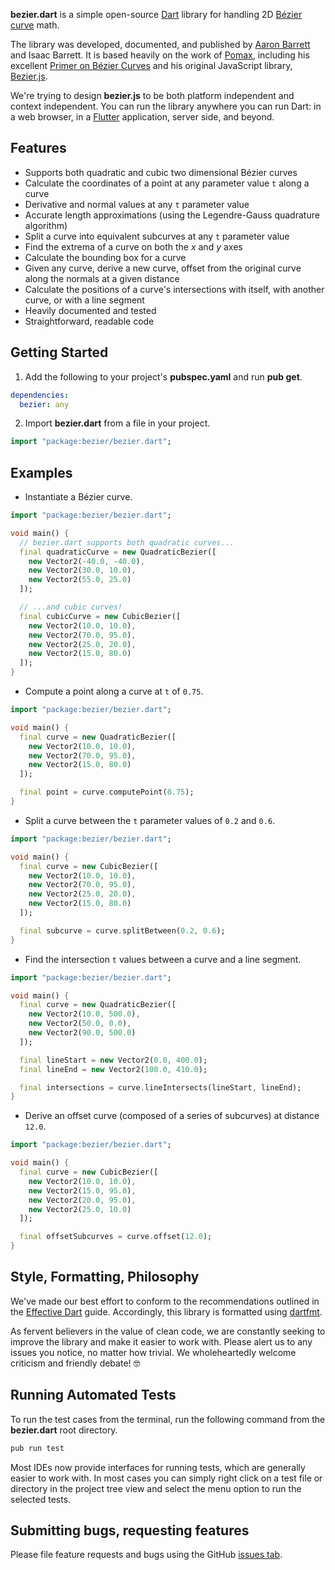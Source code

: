 **bezier.dart** is a simple open-source [Dart](https://www.dartlang.org/) library for handling 2D [Bézier curve](https://en.wikipedia.org/wiki/B%C3%A9zier_curve) math.

The library was developed, documented, and published by [Aaron Barrett](http://www.aaronbarrett.com) and Isaac Barrett.  It is based heavily on the work of [Pomax](https://pomax.github.io/), including his excellent [Primer on Bézier Curves](https://pomax.github.io/bezierinfo/) and his original JavaScript library, [Bezier.js](https://pomax.github.io/bezierjs/).

We're trying to design **bezier.js** to be both platform independent and context independent.  You can run the library anywhere you can run Dart: in a web browser, in a [Flutter](https://flutter.io/) application, server side, and beyond.

## Features

- Supports both quadratic and cubic two dimensional Bézier curves
- Calculate the coordinates of a point at any parameter value `t` along a curve
- Derivative and normal values at any `t` parameter value
- Accurate length approximations (using the Legendre-Gauss quadrature algorithm)
- Split a curve into equivalent subcurves at any `t` parameter value
- Find the extrema of a curve on both the *x* and *y* axes
- Calculate the bounding box for a curve
- Given any curve, derive a new curve, offset from the original curve along the normals at a given distance
- Calculate the positions of a curve's intersections with itself, with another curve, or with a line segment
- Heavily documented and tested
- Straightforward, readable code

## Getting Started

1. Add the following to your project's **pubspec.yaml** and run **pub get**.

```yaml
dependencies:
  bezier: any
```

2. Import **bezier.dart** from a file in your project.

```dart
import "package:bezier/bezier.dart";
```

## Examples

* Instantiate a Bézier curve.

```dart
import "package:bezier/bezier.dart";

void main() {
  // bezier.dart supports both quadratic curves...
  final quadraticCurve = new QuadraticBezier([
    new Vector2(-40.0, -40.0),
    new Vector2(30.0, 10.0),
    new Vector2(55.0, 25.0)
  ]);

  // ...and cubic curves!
  final cubicCurve = new CubicBezier([
    new Vector2(10.0, 10.0),
    new Vector2(70.0, 95.0),
    new Vector2(25.0, 20.0),
    new Vector2(15.0, 80.0)
  ]);
}
```

* Compute a point along a curve at `t` of `0.75`.

```dart
import "package:bezier/bezier.dart";

void main() {
  final curve = new QuadraticBezier([
    new Vector2(10.0, 10.0),
    new Vector2(70.0, 95.0),
    new Vector2(15.0, 80.0)
  ]);

  final point = curve.computePoint(0.75);
}
```

* Split a curve between the `t` parameter values of `0.2` and `0.6`.

```dart
import "package:bezier/bezier.dart";

void main() {
  final curve = new CubicBezier([
    new Vector2(10.0, 10.0),
    new Vector2(70.0, 95.0),
    new Vector2(25.0, 20.0),
    new Vector2(15.0, 80.0)
  ]);

  final subcurve = curve.splitBetween(0.2, 0.6);
}
```

* Find the intersection `t` values between a curve and a line segment.

```dart
import "package:bezier/bezier.dart";

void main() {
  final curve = new QuadraticBezier([
    new Vector2(10.0, 500.0),
    new Vector2(50.0, 0.0),
    new Vector2(90.0, 500.0)
  ]);

  final lineStart = new Vector2(0.0, 400.0);
  final lineEnd = new Vector2(100.0, 410.0);

  final intersections = curve.lineIntersects(lineStart, lineEnd);
}
```

* Derive an offset curve (composed of a series of subcurves) at distance `12.0`.

```dart
import "package:bezier/bezier.dart";

void main() {
  final curve = new CubicBezier([
    new Vector2(10.0, 10.0),
    new Vector2(15.0, 95.0),
    new Vector2(20.0, 95.0),
    new Vector2(25.0, 10.0)
  ]);

  final offsetSubcurves = curve.offset(12.0);
}
```

## Style, Formatting, Philosophy

We've made our best effort to conform to the recommendations outlined in the [Effective Dart](https://www.dartlang.org/guides/language/effective-dart) guide.  Accordingly, this library is formatted using [dartfmt](https://github.com/dart-lang/dart_style).

As fervent believers in the value of clean code, we are constantly seeking to improve the library and make it easier to work with.  Please alert us to any issues you notice, no matter how trivial.  We wholeheartedly welcome criticism and friendly debate!  :nerd_face:

## Running Automated Tests

To run the test cases from the terminal, run the following command from the **bezier.dart** root directory.

```bash
pub run test
```

Most IDEs now provide interfaces for running tests, which are generally easier to work with.  In most cases you can simply right click on a test file or directory in the project tree view and select the menu option to run the selected tests.

## Submitting bugs, requesting features

Please file feature requests and bugs using the GitHub [issues tab](https://github.com/aab29/bezier.dart/issues).
